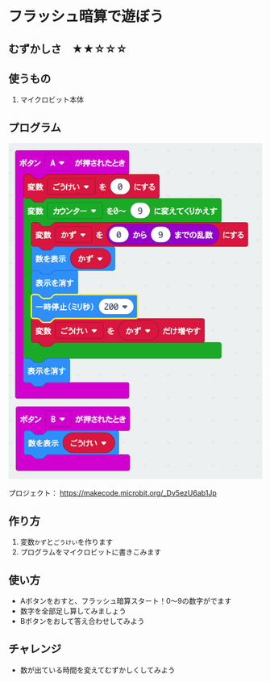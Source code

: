 # フラッシュ暗算で遊ぼう

## むずかしさ　★★☆☆☆

## 使うもの
1. マイクロビット本体

## プログラム

![](./calc.png)

プロジェクト： https://makecode.microbit.org/_Dv5ezU6ab1Jp

## 作り方

1. 変数`かず`と`ごうけい`を作ります
2. プログラムをマイクロビットに書きこみます

## 使い方

* Aボタンをおすと、フラッシュ暗算スタート！0〜9の数字がでます
* 数字を全部足し算してみましょう
* Bボタンをおして答え合わせしてみよう

## チャレンジ

* 数が出ている時間を変えてむずかしくしてみよう
